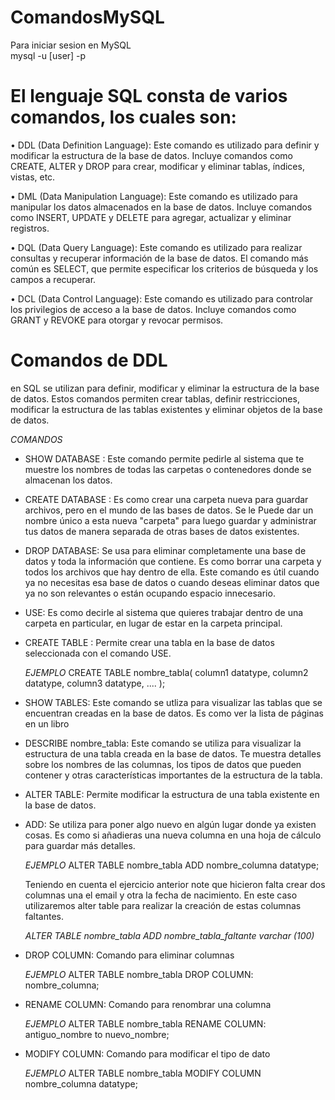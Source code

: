 # ComandosMySQL
Para iniciar sesion en MySQL <br>
mysql -u  [user] -p



# El lenguaje SQL consta de varios comandos, los cuales son:

• DDL (Data Definition Language): Este comando es utilizado para definir y modificar la estructura de la base de
datos. Incluye comandos como CREATE, ALTER y DROP para crear, modificar y eliminar tablas,
índices, vistas, etc.


• DML (Data Manipulation Language): Este comando es utilizado para manipular los datos almacenados en la
base de datos. Incluye comandos como INSERT, UPDATE y DELETE para agregar, actualizar y
eliminar registros.


• DQL (Data Query Language): Este comando es utilizado para realizar consultas y recuperar información de la
base de datos. El comando más común es SELECT, que permite especificar los criterios de
búsqueda y los campos a recuperar.


• DCL (Data Control Language): Este comando es utilizado para controlar los privilegios de acceso a la base de
datos. Incluye comandos como GRANT y REVOKE para otorgar y revocar permisos.


# Comandos de DDL
en SQL se utilizan para definir, modificar y eliminar la
estructura de la base de datos. Estos comandos permiten crear tablas, definir restricciones, modificar
la estructura de las tablas existentes y eliminar objetos de la base de datos.

*COMANDOS*

- SHOW DATABASE : Este comando permite pedirle al sistema que te muestre los nombres de todas las carpetas o contenedores donde se almacenan los datos.

- CREATE DATABASE : Es como crear una carpeta nueva para guardar archivos, pero en el mundo de las bases de datos. Se le Puede dar un nombre único a esta nueva "carpeta" para luego guardar y administrar tus datos de manera separada de otras bases de datos existentes.

- DROP DATABASE: Se usa para eliminar completamente una base de datos y toda la información que contiene. Es como borrar una carpeta y todos los archivos que hay dentro de ella. Este comando es útil cuando ya no necesitas esa base de datos o cuando deseas eliminar datos que ya no son relevantes o están ocupando espacio innecesario. 

- USE: Es como decirle al sistema que quieres trabajar dentro de una carpeta en particular, en lugar de estar en la carpeta principal.

- CREATE TABLE : Permite crear una tabla en la base de datos seleccionada con el comando USE.
    
    *EJEMPLO*
    CREATE TABLE nombre_tabla(
        column1 datatype,
        column2 datatype,
        column3 datatype,
        ....
    );

- SHOW TABLES: Este comando se utliza para visualizar las tablas que se encuentran creadas en la base de datos. Es como ver la lista de páginas en un libro

- DESCRIBE nombre_tabla: Este comando se utiliza para visualizar la estructura de una tabla creada en la base de datos. Te muestra detalles sobre los nombres de las columnas, los tipos de datos que pueden contener y otras características importantes de la estructura de la tabla.

- ALTER TABLE: Permite modificar la estructura de una tabla existente en la base de datos.

- ADD: Se utiliza para poner algo nuevo en algún lugar donde ya existen cosas. Es como si añadieras una nueva columna en una hoja de cálculo para guardar más detalles.
    
    *EJEMPLO*
    ALTER TABLE nombre_tabla
    ADD nombre_columna datatype;

    Teniendo en cuenta el ejercicio anterior note que hicieron falta crear dos columnas una el email y
    otra la fecha de nacimiento. En este caso utilizaremos alter table para realizar la creación de estas
    columnas faltantes.

    *ALTER TABLE nombre_tabla ADD nombre_tabla_faltante varchar (100)*


- DROP COLUMN: Comando para eliminar columnas 

    *EJEMPLO*
    ALTER TABLE nombre_tabla
    DROP COLUMN: nombre_columna;

- RENAME COLUMN: Comando para renombrar una columna

    *EJEMPLO*
    ALTER TABLE nombre_tabla
    RENAME COLUMN: antiguo_nombre to nuevo_nombre;

- MODIFY COLUMN: Comando para modificar el tipo de dato

    *EJEMPLO*
    ALTER TABLE nombre_tabla
    MODIFY COLUMN nombre_columna datatype;




 








#
